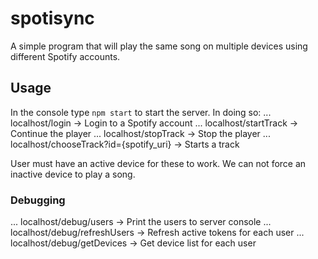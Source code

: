 # spotisync
A simple program that will play the same song on multiple devices using different Spotify accounts.

## Usage
In the console type `npm start` to start the server. In doing so:
... localhost/login -> Login to a Spotify account
... localhost/startTrack -> Continue the player
... localhost/stopTrack -> Stop the player
... localhost/chooseTrack?id={spotify_uri} -> Starts a track

User must have an active device for these to work. We can not force an inactive device to play a song.

### Debugging
... localhost/debug/users -> Print the users to server console
... localhost/debug/refreshUsers -> Refresh active tokens for each user
... localhost/debug/getDevices -> Get device list for each user
